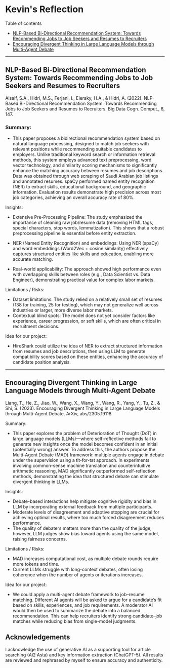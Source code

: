 # Kevin's Reflection

Table of contents
- [NLP-Based Bi-Directional Recommendation System: Towards Recommending Jobs to Job Seekers and Resumes to Recruiters](#paper-1)
- [Encouraging Divergent Thinking in Large Language Models through Multi-Agent Debate](#paper-2)

---

<a id="paper-1"></a>

##  NLP-Based Bi-Directional Recommendation System: Towards Recommending Jobs to Job Seekers and Resumes to Recruiters 

Alsaif, S.A., Hidri, M.S., Ferjani, I., Eleraky, H.A., & Hidri, A. (2022). NLP-Based Bi-Directional Recommendation System: Towards Recommending Jobs to Job Seekers and Resumes to Recruiters. Big Data Cogn. Comput., 6, 147.

### Summary:  
- This paper proposes a bidirectional recommendation system based on natural language processing, designed to match job seekers with relevant positions while recommending suitable candidates to employers. Unlike traditional keyword search or information retrieval methods, this system employs advanced text preprocessing, word vector technology, and similarity scoring mechanisms to significantly enhance the matching accuracy between resumes and job descriptions. Data was obtained through web scraping of Saudi Arabian job listings and annotated resumes. spaCy performed named entity recognition (NER) to extract skills, educational background, and geographic information. Evaluation results demonstrate high precision across most job categories, achieving an overall accuracy rate of 80%.

Insights:
-  Extensive Pre-Processing Pipeline: The study emphasized  the importance of cleaning raw job/resume data (removing HTML tags, special characters, stop words, lemmatization). This shows that a robust preprocessing pipeline is essential before entity extraction.

- NER (Named Entity Recognition) and embeddings: Using NER (spaCy) and word embeddings (Word2Vec + cosine similarity) effectively captures structured entities like skills and education, enabling more accurate matching.

- Real-world applicability: The approach showed high performance even with overlapping skills between roles (e.g., Data Scientist vs. Data Engineer), demonstrating practical value for complex labor markets.

Limitations / Risks:
- Dataset limitations: The study relied on a relatively small set of resumes (138 for training, 25 for testing), which may not generalize well across industries or larger, more diverse labor markets.
- Contextual blind spots: The model does not yet consider factors like experience, career progression, or soft skills, which are often critical in recruitment decisions.

Idea for our project:
- HireShark could utilize the idea of NER to extract structured information from resumes and job descriptions, then using LLM to generate compatibility scores based on these entities, enhancing the accuracy of candidate position analysis.

---

<a id="paper-2"></a>

## Encouraging Divergent Thinking in Large Language Models through Multi-Agent Debate
Liang, T., He, Z., Jiao, W., Wang, X., Wang, Y., Wang, R., Yang, Y., Tu, Z., & Shi, S. (2023). Encouraging Divergent Thinking in Large Language Models through Multi-Agent Debate. ArXiv, abs/2305.19118.

Summary:  
- This paper explores the problem of Deterioration of Thought (DoT) in large language models (LLMs)—where self-reflective methods fail to generate new insights once the model becomes confident in an initial (potentially wrong) answer. To address this, the authors propose the Multi-Agent Debate (MAD) framework: multiple agents engage in debate under the supervision using a tit-for-tat approach. In experiments involving common-sense machine translation and counterintuitive arithmetic reasoning, MAD significantly outperformed self-reflection methods, demonstrating the idea that structured debate can stimulate divergent thinking in LLMs.

Insights:
- Debate-based interactions help mitigate cognitive rigidity and bias in LLM by incorporating external feedback from multiple participants.
- Moderate levels of disagreement and adaptive stopping are crucial for achieving optimal results, where too much forced disagreement reduces performance.
- The quality of debaters matters more than the quality of the judge; however, LLM judges show bias toward agents using the same model, raising fairness concerns.

Limitations / Risks:
- MAD increases computational cost, as multiple debate rounds require more tokens and time.
- Current LLMs struggle with long-context debates, often losing coherence when the number of agents or iterations increases.

Idea for our project:
- We could apply a multi-agent debate framework to job–resume matching. Different AI agents will be asked to argue for a candidate’s fit based on skills, experiences, and job requirements. A moderator AI would then be used to summarize the debate into a balanced recommendation. This can help recruiters identify strong candidate–job matches while reducing bias from single-model judgments.

## Acknowledgements
I acknowledge the use of generative AI as a supporting tool for article searching (Ai2 Asta) and key information extraction (ChatGPT-5). All results are reviewed and rephrased by myself to ensure accuracy and authenticity.
